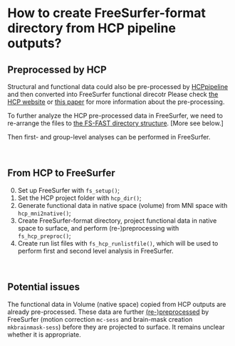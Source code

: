 
# How to create FreeSurfer-format directory from HCP pipeline outputs?

## Preprocessed by HCP

Structural and functional data could also be pre-processed by [HCPpipeline](https://github.com/Washington-University/HCPpipelines) and then converted into FreeSurfer functional direcotr
Please check [the HCP website](https://www.humanconnectome.org/) or [this paper](https://www.sciencedirect.com/science/article/pii/S1053811913005053?via%3Dihub) for more information about the pre-processing.

To further analyze the HCP pre-processed data in FreeSurfer, we need to re-arrange the files to [the FS-FAST directory structure](https://surfer.nmr.mgh.harvard.edu/fswiki/FsFastTutorialV6.0/FsFastDirStruct). [More see below.]

Then first- and group-level analyses can be performed in FreeSurfer.

<br>

## From HCP to FreeSurfer

0. Set up FreeSurfer with `fs_setup()`;
1. Set the HCP project folder with `hcp_dir()`;
2. Generate functional data in native space (volume) from MNI space with `hcp_mni2native()`;
3. Create FreeSurfer-format directory, project functional data in native space to surface, and perform (re-)preprocessing with `fs_hcp_preproc()`;
4. Create run list files with `fs_hcp_runlistfile()`, which will be used to perform first and second level analysis in FreeSurfer.

<br>

## Potential issues
The functional data in Volume (native space) copied from HCP outputs are already pre-processed. These data are further [(re-)preprocessed](https://surfer.nmr.mgh.harvard.edu/fswiki/preproc-sess#Description) by FreeSurfer (motion correction `mc-sess` and brain-mask creation `mkbrainmask-sess`) before they are projected to surface. It remains unclear whether it is appropriate.